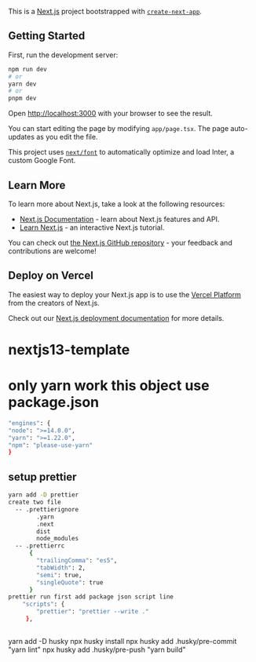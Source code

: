 This is a [Next.js](https://nextjs.org/) project bootstrapped with [`create-next-app`](https://github.com/vercel/next.js/tree/canary/packages/create-next-app).

## Getting Started

First, run the development server:

```bash
npm run dev
# or
yarn dev
# or
pnpm dev
```

Open [http://localhost:3000](http://localhost:3000) with your browser to see the result.

You can start editing the page by modifying `app/page.tsx`. The page auto-updates as you edit the file.

This project uses [`next/font`](https://nextjs.org/docs/basic-features/font-optimization) to automatically optimize and load Inter, a custom Google Font.

## Learn More

To learn more about Next.js, take a look at the following resources:

- [Next.js Documentation](https://nextjs.org/docs) - learn about Next.js features and API.
- [Learn Next.js](https://nextjs.org/learn) - an interactive Next.js tutorial.

You can check out [the Next.js GitHub repository](https://github.com/vercel/next.js/) - your feedback and contributions are welcome!

## Deploy on Vercel

The easiest way to deploy your Next.js app is to use the [Vercel Platform](https://vercel.com/new?utm_medium=default-template&filter=next.js&utm_source=create-next-app&utm_campaign=create-next-app-readme) from the creators of Next.js.

Check out our [Next.js deployment documentation](https://nextjs.org/docs/deployment) for more details.

# nextjs13-template

# only yarn work this object use package.json
```bash
"engines": {
"node": ">=14.0.0",
"yarn": ">=1.22.0",
"npm": "please-use-yarn"
}
```
## setup prettier

```bash
yarn add -D prettier
create two file 
  -- .prettierignore
        .yarn
        .next
        dist
        node_modules
  -- .prettierrc
      {
        "trailingComma": "es5",
        "tabWidth": 2,
        "semi": true,
        "singleQuote": true
      }
prettier run first add package json script line
    "scripts": {
        "prettier": "prettier --write ."
     },
       
```
yarn add -D husky
npx husky install
npx husky add .husky/pre-commit "yarn lint"
npx husky add .husky/pre-push "yarn build"
